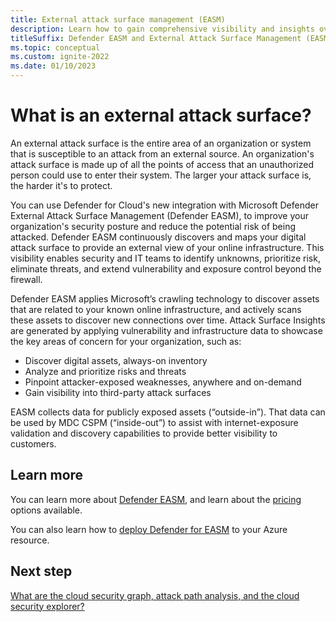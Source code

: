 ```yaml
---
title: External attack surface management (EASM)
description: Learn how to gain comprehensive visibility and insights over external facing organizational assets and their digital footprint with Defender EASM.
titleSuffix: Defender EASM and External Attack Surface Management (EASM) and Defender for Cloud
ms.topic: conceptual
ms.custom: ignite-2022
ms.date: 01/10/2023
---
```


# What is an external attack surface?

An external attack surface is the entire area of an organization or system that is susceptible to an attack from an external source. An organization's attack surface is made up of all the points of access that an unauthorized person could use to enter their system. The larger your attack surface is, the harder it's to protect.

You can use Defender for Cloud's new integration with Microsoft Defender External Attack Surface Management (Defender EASM), to improve your organization's security posture and reduce the potential risk of being attacked. Defender EASM continuously discovers and maps your digital attack surface to provide an external view of your online infrastructure. This visibility enables security and IT teams to identify unknowns, prioritize risk, eliminate threats, and extend vulnerability and exposure control beyond the firewall.

Defender EASM applies Microsoft’s crawling technology to discover assets that are related to your known online infrastructure, and actively scans these assets to discover new connections over time. Attack Surface Insights are generated by applying vulnerability and infrastructure data to showcase the key areas of concern for your organization, such as: 

- Discover digital assets, always-on inventory  
- Analyze and prioritize risks and threats 
- Pinpoint attacker-exposed weaknesses, anywhere and on-demand 
- Gain visibility into third-party attack surfaces

EASM collects data for publicly exposed assets (“outside-in”). That data can be used by MDC CSPM (“inside-out”) to assist with internet-exposure validation and discovery capabilities to provide better visibility to customers.

## Learn more

You can learn more about [Defender EASM](../external-attack-surface-management/index.md), and learn about the [pricing](https://azure.microsoft.com/pricing/details/defender-external-attack-surface-management/) options available.

You can also learn how to [deploy Defender for EASM](../external-attack-surface-management/deploying-the-defender-easm-azure-resource.md) to your Azure resource.

## Next step

[What are the cloud security graph, attack path analysis, and the cloud security explorer?](concept-attack-path.md)
